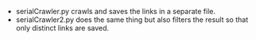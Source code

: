 * serialCrawler.py crawls and saves the links in a separate file.
* serialCrawler2.py does the same thing but also filters the result so that only distinct links are saved.
